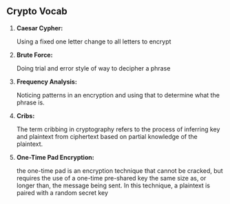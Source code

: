 
 
 ## Crypto Vocab
 
 1. **Caesar Cypher:**
 
      Using a fixed one letter change to all letters to encrypt
      
 2. **Brute Force:**
 
       Doing trial and error style of way to decipher a phrase
       
 3. **Frequency Analysis:**
    
      Noticing patterns in an encryption and using that to determine what the phrase is. 
      
 4. **Cribs:**
 
      The term cribbing in cryptography refers to the process of inferring key and plaintext from ciphertext based on partial knowledge of the plaintext.
      
 5. **One-Time Pad Encryption:**
 
      the one-time pad is an encryption technique that cannot be cracked, but requires the use of a one-time pre-shared key the same size as, or longer than, the message being sent. In this technique, a plaintext is paired with a random secret key
